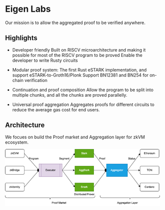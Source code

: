 # Eigen Labs

Our mission is to allow the aggregated proof to be verified anywhere.

## Highlights
* Developer friendly
Built on RISCV microarchitecture and making it possible for most of the RISCV program to be proved
Enable the developer to write Rusty circuits

* Modular proof system:
The first Rust eSTARK implementation, and support eSTARK-to-Groth16/Plonk
Support BN12381 and BN254 for on-chain verification

* Continuation and proof composition
Allow the program to be split into multiple chunks, and all the chunks are proved parallelly.

* Universal proof aggregation
Aggregates proofs for different circuits to reduce the average gas cost for end users.


## Architecture

We focues on build the Proof market and Aggregation layer for zkVM ecosystem.

<center>
<img src="/img/overview/proof-market.png">
</center>

